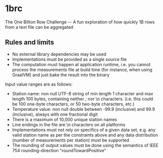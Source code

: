 # 1brc

The One Billion Row Challenge -- A fun exploration of how quickly 1B rows from a text file can be aggregated

## Rules and limits

- No external library dependencies may be used
- Implementations must be provided as a single source file
- The computation must happen at application runtime, i.e. you cannot process the measurements file at build time (for instance, when using GraalVM) and just bake the result into the binary

Input value ranges are as follows:
- Station name: non null UTF-8 string of min length 1 character and max length 100 bytes, containing neither ; nor \n characters. (i.e. this could be 100 one-byte characters, or 50 two-byte characters, etc.)
- Temperature value: non null double between -99.9 (inclusive) and 99.9 (inclusive), always with one fractional digit
- There is a maximum of 10,000 unique station names
- Line endings in the file are \n characters on all platforms
- Implementations must not rely on specifics of a given data set, e.g. any valid station name as per the constraints above and any data distribution (number of measurements per station) must be supported
- The rounding of output values must be done using the semantics of IEEE 754 rounding-direction "roundTowardPositive"